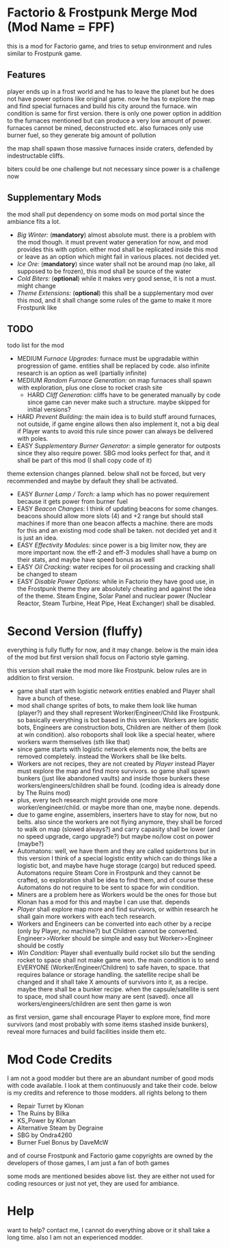 # Factorio & Frostpunk Merge Mod (Mod Name = FPF)

this is a mod for Factorio game, and tries to setup environment and rules similar to Frostpunk game.

## Features

player ends up in a frost world and he has to leave the planet but he does not have power options like original game. now he has to explore the map and find special furnaces and build his city around the furnace. win condition is same for first version. there is only one power option in addition to the furnaces mentioned but can produce a very low amount of power. furnaces cannot be mined, deconstructed etc. also furnaces only use burner fuel, so they generate big amount of pollution

the map shall spawn those massive furnaces inside craters, defended by indestructable cliffs.

biters could be one challenge but not necessary since power is a challenge now

## Supplementary Mods

the mod shall put dependency on some mods on mod portal since the ambiance fits a lot.

- *Big Winter:* (**mandatory**) almost absolute must. there is a problem with the mod though. it must prevent water generation for now, and mod provides this with option. either mod shall be replicated inside this mod or leave as an option which might fail in various places. not decided yet.
- *Ice Ore:* (**mandatory**) since water shall not be around map (no lake, all supposed to be frozen), this mod shall be source of the water
- *Cold Biters:* (**optional**) while it makes very good sense, it is not a must. might change
- *Theme Extensions:* (**optional**) this shall be a supplementary mod over this mod, and it shall change some rules of the game to make it more Frostpunk like

## TODO

todo list for the mod

- MEDIUM *Furnace Upgrades:* furnace must be upgradable within progression of game. entities shall be replaced by code. also infinite research is an option as well (partially infinite)
- MEDIUM *Random Furnace Generation:* on map furnaces shall spawn with exploration, plus one close to rocket crash site
  - HARD *Cliff Generation:* cliffs have to be generated manually by code since game can never make such a structure. maybe skipped for initial versions?
- HARD *Prevent Building:* the main idea is to build stuff around furnaces, not outside, if game engine allows then also implement it, not a big deal if Player wants to avoid this rule since power can always be delivered with poles.
- EASY *Supplementary Burner Generator:* a simple generator for outposts since they also require power. SBG mod looks perfect for that, and it shall be part of this mod (I shall copy code of it)

theme extension changes planned. below shall not be forced, but very recommended and maybe by default they shall be activated.
- EASY *Burner Lamp / Torch:* a lamp which has no power requirement because it gets power from burner fuel
- EASY *Beacon Changes:* I think of updating beacons for some changes. beacons should allow more slots (4) and +2 range but should stall machines if more than one beacon affects a machine. there are mods for this and an existing mod code shall be taken. not decided yet and it is just an idea.
- EASY *Effectivity Modules:* since power is a big limiter now, they are more important now. the eff-2 and eff-3 modules shall have a bump on their stats, and maybe have speed bonus as well
- EASY *Oil Cracking:* water recipes for oil processing and cracking shall be changed to steam
- EASY *Disable Power Options:* while in Factorio they have good use, in the Frostpunk theme they are absolutely cheating and against the idea of the theme. Steam Engine, Solar Panel and nuclear power (Nuclear Reactor, Steam Turbine, Heat Pipe, Heat Exchanger) shall be disabled. 

# Second Version (fluffy)

everything is fully fluffy for now, and it may change. below is the main idea of the mod but first version shall focus on Factorio style gaming.

this version shall make the mod more like Frostpunk. below rules are in addition to first version. 

- game shall start with logistic network entities enabled and Player shall have a bunch of these. 
- mod shall change sprites of bots, to make them look like human (player?) and they shall represent Worker/Engineer/Child like Frostpunk. so basically everything is bot based in this version. Workers are logistic bots, Engineers are construction bots, Children are neither of them (look at win condition). also roboports shall look like a special heater, where workers warm themselves (sth like that)
- since game starts with logistic network elements now, the belts are removed completely. instead the Workers shall be like belts. 
- Workers are not recipes, they are not created by *Player* instead Player must explore the map and find more survivors. so game shall spawn bunkers (just like abandoned vaults) and inside those bunkers these workers/engineers/children shall be found. (coding idea is already done by The Ruins mod)
- plus, every tech research might provide one more worker/engineer/child. or maybe more than one, maybe none. depends.
- due to game engine, assemblers, inserters have to stay for now, but no belts. also since the workers are not flying anymore, they shall be forced to walk on map (slowed always?) and carry capasity shall be lower (and no speed upgrade, cargo upgrade?) but maybe no/low cost on power (maybe?)
- Automatons: well, we have them and they are called spidertrons but in this version I think of a special logistic entity which can do things like a logistic bot, and maybe have huge storage (cargo) but reduced speed. Automatons require Steam Core in Frostpunk and they cannot be crafted, so exploration shall be idea to find them, and of course these Automatons do not require to be sent to space for win condition.
- Miners are a problem here as Workers would be the ones for those but Klonan has a mod for this and maybe I can use that. depends
- *Player* shall explore map more and find survivors, or within research he shall gain more workers with each tech research. 
- Workers and Engineers can be converted into each other by a recipe (only by Player, no machine?) but Children cannot be converted. Engineer>>Worker should be simple and easy but Worker>>Engineer should be costly
- *Win Condition:* Player shall eventually build rocket silo but the sending rocket to space shall not make game won. the main condition is to send EVERYONE (Worker/Engineer/Children) to safe haven, to space. that requires balance or storage handling. the satellite recipe shall be changed and it shall take X amounts of survivors into it, as a recipe. maybe there shall be a bunker recipe. when the capsule/satellite is sent to space, mod shall count how many are sent (saved). once all workers/engineers/children are sent then game is won

as first version, game shall encourage Player to explore more, find more survivors (and most probably with some items stashed inside bunkers), reveal more furnaces and build facilities inside them etc. 

# Mod Code Credits

I am not a good modder but there are an abundant number of good mods with code available. I look at them continuously and take their code. below is my credits and reference to those modders. all rights belong to them

- Repair Turret by Klonan
- The Ruins by Bilka
- KS_Power by Klonan
- Alternative Steam by Degraine
- SBG by Ondra4260
- Burner Fuel Bonus by DaveMcW

and of course Frostpunk and Factorio game copyrights are owned by the developers of those games, I am just a fan of both games

some mods are mentioned besides above list. they are either not used for coding resources or just not yet, they are used for ambiance.

# Help

want to help? contact me, I cannot do everything above or it shall take a long time. also I am not an experienced modder.